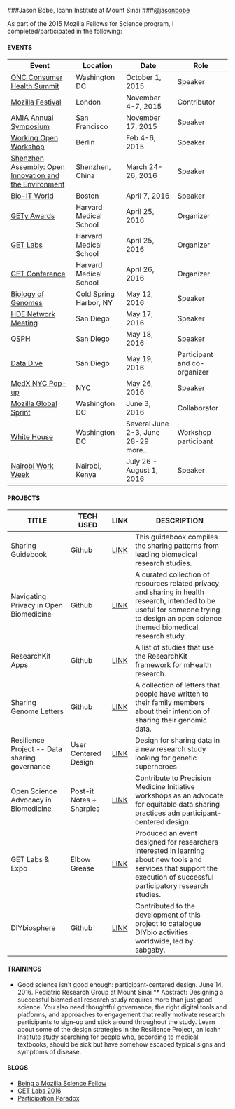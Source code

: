 
###Jason Bobe, Icahn Institute at Mount Sinai
###[@jasonbobe](https://twitter.com/jasonbobe)

As part of the 2015 Mozilla Fellows for Science program, I completed/participated in the following: 

#### EVENTS

Event | Location | Date | Role
----- | -------- | ---- | -----
[ONC Consumer Health Summit](http://www.capconcorp.com/meeting/2014/Consumer-Health-IT-Summit/) | Washington DC | October 1, 2015 | Speaker
[Mozilla Festival](https://mozillafestival.org/) | London | November 4-7, 2015 | Contributor
[AMIA Annual Symposium](https://www.amia.org/amia2015) | San Francisco | November 17, 2015 | Speaker 
[Working Open Workshop](https://science.mozilla.org/working-open-workshop-february-2016) | Berlin | Feb 4-6, 2015 | Speaker
[Shenzhen Assembly: Open Innovation and the Environment](http://sagebase.org/events/sage-event-02/) | Shenzhen, China | March 24-26, 2016 | Speaker
[Bio-IT World](http://www.bio-itworldexpo.com/) | Boston | April 7, 2016 | Speaker
[GETy Awards](http://www.getconference.org/get2016/awards.html) | Harvard Medical School  | April 25, 2016 | Organizer
[GET Labs](www.getconference.org/get2016/labs.html) | Harvard Medical School  | April 25, 2016 | Organizer
[GET Conference](www.getconference.org) | Harvard Medical School  | April 26, 2016 | Organizer
[Biology of Genomes](https://meetings.cshl.edu/meetings.aspx?meet=genome&year=16) | Cold Spring Harbor, NY | May 12, 2016 | Speaker
[HDE Network Meeting](more) | San Diego | May 17, 2016 | Speaker
[QSPH](more) | San Diego | May 18, 2016 | Speaker
[Data Dive](more) | San Diego | May 19, 2016 | Participant and co-organizer
[MedX NYC Pop-up](more) | NYC | May 26, 2016 | Speaker
[Mozilla Global Sprint](https://science.mozilla.org/programs/events/global-sprint-2016) | Washington DC | June 3, 2016 | Collaborator
[White House]() | Washington DC | Several June 2-3, June 28-29 more... | Workshop participant
[Nairobi Work Week]() | Nairobi, Kenya | July 26 - August 1, 2016 | Speaker

#### PROJECTS
TITLE | TECH USED | LINK | DESCRIPTION
----- | --------- | ---- | ------------
Sharing Guidebook | Github  | [LINK](http://blog.jasonbobe.net/sharing-guidebook/) | This guidebook compiles the sharing patterns from leading biomedical research studies. 
Navigating Privacy in Open Biomedicine | Github | [LINK](http://blog.jasonbobe.net/privacy-resources/) | A curated collection of resources related privacy and sharing in health research, intended to be useful for someone trying to design an open science themed biomedical research study.
ResearchKit Apps | Github | [LINK](https://github.com/jasonbobe/research-kit-apps) | A list of studies that use the ResearchKit framework for mHealth research.
Sharing Genome Letters | Github | [LINK](https://github.com/jasonbobe/sharing-genome-letters) | A collection of letters that people have written to their family members about their intention of sharing their genomic data.
Resilience Project -- Data sharing governance | User Centered Design | [LINK]() | Design for sharing data in a new research study looking for genetic superheroes
Open Science Advocacy in Biomedicine | Post-it Notes + Sharpies | [LINK](https://science.mozilla.org/blog/ff-jason) | Contribute to Precision Medicine Initiative workshops as an advocate for equitable data sharing practices adn participant-centered design.
GET Labs & Expo | Elbow Grease | [LINK](http://www.getconference.org/get2016/labs.html) |  Produced an event designed for researchers interested in learning about new tools and services that support the execution of successful participatory research studies. 
DIYbiosphere | Github | [LINK](https://github.com/DIYbiosphere) | Contributed to the development of this project to catalogue DIYbio activities worldwide, led by sabgaby.

#### TRAININGS
* Good science isn't good enough: participant-centered design. June 14, 2016. Pediatric Research Group at Mount Sinai
** Abstract: Designing a successful biomedical research study requires more than just good science. You also need thoughtful governance, the right digital tools and platforms, and approaches to engagement that really motivate research participants to sign-up and stick around throughout the study. Learn about some of the design strategies in the Resilience Project, an Icahn Institute study searching for people who, according to medical textbooks, should be sick but have somehow escaped typical signs and symptoms of disease.

#### BLOGS
* [Being a Mozilla Science Fellow](http://blog.jasonbobe.net/mozilla-fellow-retrospective/)
* [GET Labs 2016](http://blog.jasonbobe.net/Architecture-Participation-GET-Labs/)
* [Participation Paradox](http://blog.jasonbobe.net/participation-paradox/)

